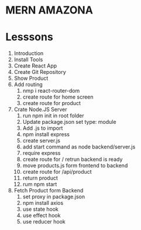 # MERN AMAZONA

# Lesssons
1. Introduction
2. Install Tools
3. Create React App
4. Create Git Repository
5. Show Product
6. Add routing
    1. nmp i react-router-dom
    2. create route for home screen
    3. create route for product
7. Crate Node.JS Server
    1. run npm init in root folder
    2. Update package.json set type: module
    3. Add .js to import
    4. npm install express
    5. create server.js
    6. add start command as node backend/server.js
    7. require express
    8. create route for / retrun backend is ready
    9. move products.js form frontend to backend
    10. create route for /api/product
    11. return product
    12. rum npm start
8. Fetch Product form Backend
    1. set proxy in package.json
    2. npm install axios
    3. use state hook
    4. use effect hook
    5. use reducer hook